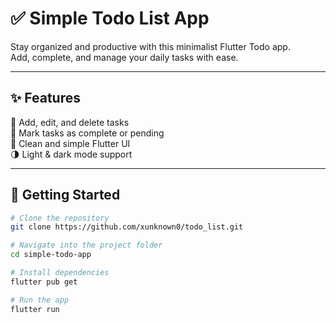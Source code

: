 # ✅ Simple Todo List App
Stay organized and productive with this minimalist Flutter Todo app.  
Add, complete, and manage your daily tasks with ease.

---

## ✨ Features
📝 Add, edit, and delete tasks  
📅 Mark tasks as complete or pending  
🎨 Clean and simple Flutter UI  
🌗 Light & dark mode support  

---

## 🚀 Getting Started

```bash
# Clone the repository
git clone https://github.com/xunknown0/todo_list.git

# Navigate into the project folder
cd simple-todo-app

# Install dependencies
flutter pub get

# Run the app
flutter run
